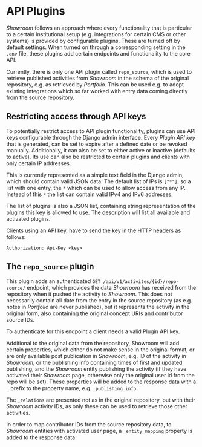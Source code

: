 # API Plugins

*Showroom* follows an approach where every functionality that is particular to a certain
institutional setup (e.g. integrations for certain CMS or other systems) is provided
by configurable plugins. These are turned off by default settings. When turned on
through a corresponding setting in the `.env` file, these plugins add certain endpoints
and functionality to the core API.

Currently, there is only one API plugin called `repo_source`, which is used to retrieve
published activities from *Showroom* in the schema of the original repository, e.g.
as retrieved by *Portfolio*. This can be used e.g. to adopt existing integrations which
so far worked with entry data coming directly from the source repository.

## Restricting access through API keys

To potentially restrict access to API plugin functionality, plugins can use API keys
configurable through the Django admin interface. Every _Plugin API key_ that is
generated, can be set to expire after a defined date or be revoked manually.
Additionally, it can also be set to either active or inactive (defaults to active). Its
use can also be restricted to certain plugins and clients with only certain IP
addresses.

This is currently represented as a simple text field in the Django admin, which should
contain valid JSON data. The default list of IPs is `["*"]`, so a list with one entry,
the `*` which can be used to allow access from any IP. Instead of this `*` the list can
contain valid IPv4 and IPv6 addresses.

The list of plugins is also a JSON list, containing string representation of the plugins
this key is allowed to use. The description will list all available and activated
plugins.

Clients using an API key, have to send the key in the HTTP headers as follows:
```
Authorization: Api-Key <key>
```

## The `repo_source` plugin

This plugin adds an authenticated `GET /api/v1/activites/{id}/repo-source/` endpoint,
which provides the data *Showroom* has received from the repository when it pushed the
activity to *Showroom*. This does not necessarily contain all date from the entry in
the source repository (as e.g. notes in *Portfolio* are never published), but it
represents the activity in the original form, also containing the original concept
URIs and contributor source IDs.

To authenticate for this endpoint a client needs a valid Plugin API key.

Additional to the original data from the repository, Showroom will add certain
properties, which either do not make sense in the original format, or are only available
post publication in *Showroom*, e.g. ID of the activity in *Showroom*, or the publishing
info containing times of first and updated publishing, and the *Showroom* entity
publishing the activity (if they have activated their *Showroom* page, otherwise only
the original user id from the repo will be set). These properties will be added to the
response data with a `_` prefix to the property name, e.g. `_publishing_info`.

The `_relations` are presented not as in the original repository, but with their
*Showroom* activity IDs, as only these can be used to retrieve those other activities.

In order to map contributor IDs from the source repository data, to *Showroom* entities
with activated user page, a `_entity_mapping` property is added to the response data.
